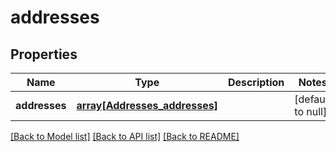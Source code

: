 # addresses

## Properties
Name | Type | Description | Notes
------------ | ------------- | ------------- | -------------
**addresses** | [**array[Addresses_addresses]**](Addresses_addresses.md) |  | [default to null]

[[Back to Model list]](../README.md#documentation-for-models) [[Back to API list]](../README.md#documentation-for-api-endpoints) [[Back to README]](../README.md)


